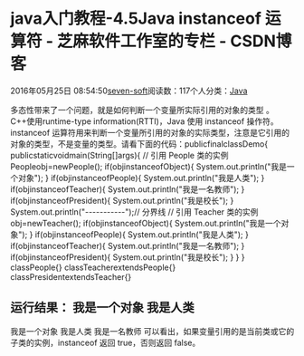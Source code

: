 
# java入门教程-4.5Java instanceof 运算符 -  芝麻软件工作室的专栏 - CSDN博客


2016年05月25日 08:54:50[seven-soft](https://me.csdn.net/softn)阅读数：117个人分类：[Java																](https://blog.csdn.net/softn/article/category/6242590)



多态性带来了一个问题，就是如何判断一个变量所实际引用的对象的类型 。 C++使用runtime-type information(RTTI)，Java 使用 instanceof 操作符。
instanceof 运算符用来判断一个变量所引用的对象的实际类型，注意是它引用的对象的类型，不是变量的类型。请看下面的代码：publicfinalclassDemo{
publicstaticvoidmain(String[]args){
// 引用 People 类的实例
Peopleobj=newPeople();
if(objinstanceofObject){
System.out.println("我是一个对象");
}
if(objinstanceofPeople){
System.out.println("我是人类");
}
if(objinstanceofTeacher){
System.out.println("我是一名教师");
}
if(objinstanceofPresident){
System.out.println("我是校长");
}
System.out.println("-----------");// 分界线
// 引用 Teacher 类的实例
obj=newTeacher();
if(objinstanceofObject){
System.out.println("我是一个对象");
}
if(objinstanceofPeople){
System.out.println("我是人类");
}
if(objinstanceofTeacher){
System.out.println("我是一名教师");
}
if(objinstanceofPresident){
System.out.println("我是校长");
}
}
}
classPeople{}
classTeacherextendsPeople{}
classPresidentextendsTeacher{}

运行结果：
我是一个对象
我是人类
-----------
我是一个对象
我是人类
我是一名教师
可以看出，如果变量引用的是当前类或它的子类的实例，instanceof 返回 true，否则返回 false。

